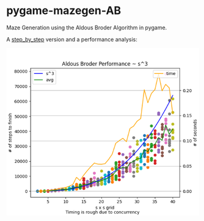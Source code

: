 # pygame-mazegen-AB
Maze Generation using the Aldous Broder Algorithm in pygame.

A [step_by_step](https://twitter.com/randompast/status/1577429275145547778) version and a performance analysis:

![performance_analysis.png](performance_analysis.png)
